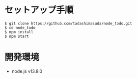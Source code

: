 # セットアップ手順

```
$ git clone https://github.com/tadashimasuda/node_todo.git
$ cd node_todo
$ npm install
$ npm start
```

# 開発環境

- node.js v13.8.0
